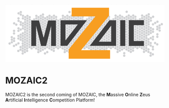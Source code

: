 <p align="center"><img src="banner.png" alt="mozaic-banner"/></p>

# MOZAIC2

MOZAIC2 is the second coming of MOZAIC, the **M**assive **O**nline **Z**eus **A**rtificial **I**ntelligence **C**ompetition Platform!